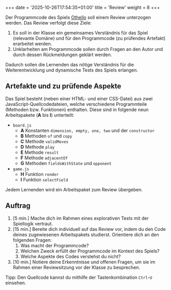 +++
date = '2025-10-26T17:54:35+01:00'
title = 'Review'
weight = 8
+++

Der Programmcode des Spiels [Othello](/othello) soll einem Review unterzogen werden. Das Review verfolgt diese Ziele:

1. Es soll in der Klasse ein gemeinsames Verständnis für das Spiel (relevante Domäne) und für den Programmcode (zu prüfendes Artefakt) erarbeitet werden.
2. Unklarheiten am Programmcode sollen durch Fragen an den Autor und durch dessen Rückmeldungen geklärt werden.

Dadurch sollen die Lernenden das nötige Verständnis für die Weiterentwicklung und dynamische Tests des Spiels erlangen.

## Artefakte und zu prüfende Aspekte

Das Spiel besteht (neben einer HTML- und einer CSS-Datei) aus zwei JavaScript-Quellcodedateien, welche verschiedene Programmteile (Methoden bzw. Funktionen) enthalten. Diese sind in folgende neun Arbeitspakete (**A** bis **I**) unterteilt:

- `board.js`
    - **A** Konstanten `dimension, empty, one, two` und der `constructor`
    - **B** Methoden `of` und `copy`
    - **C** Methode `validMoves`
    - **D** Methode `play`
    - **E** Methode `result`
    - **F** Methode `adjacentOf`
    - **G** Methoden `fieldsWithState` und `opponent`
- `game.js`
    - **H** Funktion `render`
    - **I** Funktion `selectField`

Jedem Lernenden wird ein Arbeitspaket zum Review übergeben.

## Auftrag

1. [5 min.] Mache dich im Rahmen eines explorativen Tests mit der Spiellogik vertraut.
2. [15 min.] Bereite dich individuell auf das Review vor, indem du den Code deines zugewiesenen Arbeitspakets studierst. Orientiere dich an den folgenden Fragen:
    1. Was macht der Programmcode?
    2. Welchen Zweck erfüllt der Programmcode im Kontext des Spiels?
    3. Welche Aspekte des Codes verstehst du nicht?
3. [10 min.] Notiere deine Erkenntnisse und offenen Fragen, um sie im Rahmen einer Reviewsitzung vor der Klasse zu besprechen.

Tipp: Den Quellcode kannst du mithilfe der Tastenkombination `Ctrl`-`U` einsehen.
